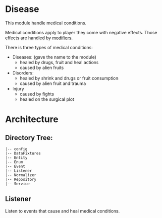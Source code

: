 # Disease
This module handle medical conditions.

Medical conditions apply to player they come with negative effects.
Those effects are handled by [modifiers](../Modifier/README.md).

There is three types of medical conditions:
- Diseases: (gave the name to the module)
  - healed by drugs, fruit and heal actions
  - caused by alien fruits
- Disorders:
  - healed by shrink and drugs or fruit consumption
  - caused by alien fruit and trauma
- Injury
  - caused by fights
  - healed on the surgical plot

# Architecture 

## Directory Tree:
    |-- config
    |-- DataFixtures
    |-- Entity
    |-- Enum
    |-- Event
    |-- Listener
    |-- Normalizer
    |-- Repository
    |-- Service


## Listener
Listen to events that cause and heal medical conditions.
